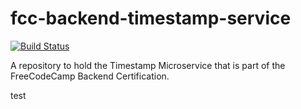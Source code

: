 # fcc-backend-timestamp-service
[![Build Status](https://travis-ci.org/david-daly/fcc-backend-timestamp-service.svg?branch=master)](https://travis-ci.org/david-daly/fcc-backend-timestamp-service)


A repository to hold the Timestamp Microservice that is part of the FreeCodeCamp Backend 
Certification.



test
